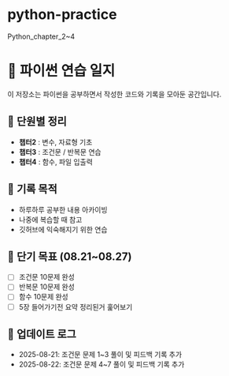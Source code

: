 # python-practice
Python_chapter_2~4
# 📘 파이썬 연습 일지

이 저장소는 파이썬을 공부하면서 작성한 코드와 기록을 모아둔 공간입니다.  

## 📂 단원별 정리
- **챕터2** : 변수, 자료형 기초
- **챕터3** : 조건문 / 반복문 연습
- **챕터4** : 함수, 파일 입출력

## 📝 기록 목적
- 하루하루 공부한 내용 아카이빙
- 나중에 복습할 때 참고
- 깃허브에 익숙해지기 위한 연습

## 🎯 단기 목표 (08.21~08.27)
- [ ] 조건문 10문제 완성 
- [ ] 반복문 10문제 완성
- [ ] 함수 10문제 완성
- [ ] 5장 들어가기전 요약 정리된거 훑어보기

## 📆 업데이트 로그
- 2025-08-21: 조건문 문제 1~3 풀이 및 피드백 기록 추가
- 2025-08-22: 조건문 문제 4~7 풀이 및 피드백 기록 추가
